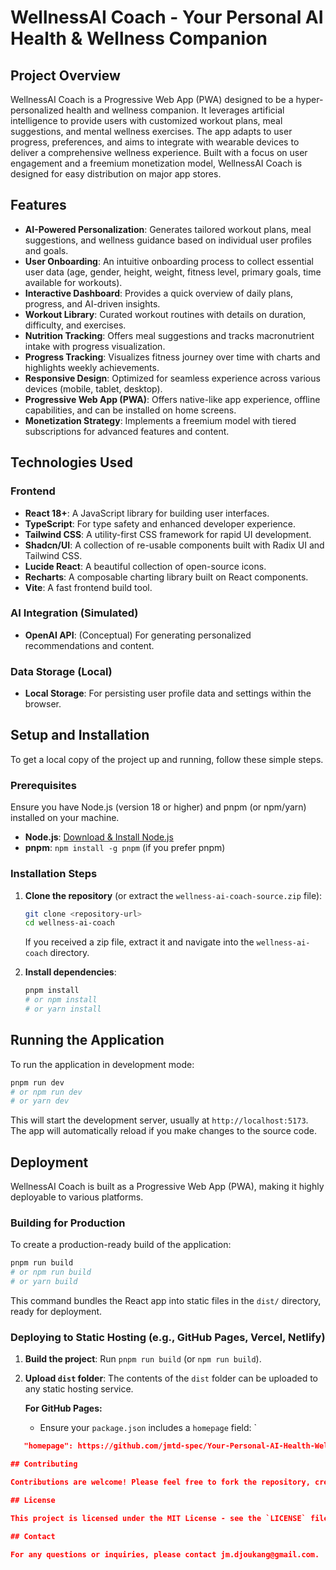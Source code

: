 # WellnessAI Coach - Your Personal AI Health & Wellness Companion

## Project Overview

WellnessAI Coach is a Progressive Web App (PWA) designed to be a hyper-personalized health and wellness companion. It leverages artificial intelligence to provide users with customized workout plans, meal suggestions, and mental wellness exercises. The app adapts to user progress, preferences, and aims to integrate with wearable devices to deliver a comprehensive wellness experience. Built with a focus on user engagement and a freemium monetization model, WellnessAI Coach is designed for easy distribution on major app stores.

## Features

- **AI-Powered Personalization**: Generates tailored workout plans, meal suggestions, and wellness guidance based on individual user profiles and goals.
- **User Onboarding**: An intuitive onboarding process to collect essential user data (age, gender, height, weight, fitness level, primary goals, time available for workouts).
- **Interactive Dashboard**: Provides a quick overview of daily plans, progress, and AI-driven insights.
- **Workout Library**: Curated workout routines with details on duration, difficulty, and exercises.
- **Nutrition Tracking**: Offers meal suggestions and tracks macronutrient intake with progress visualization.
- **Progress Tracking**: Visualizes fitness journey over time with charts and highlights weekly achievements.
- **Responsive Design**: Optimized for seamless experience across various devices (mobile, tablet, desktop).
- **Progressive Web App (PWA)**: Offers native-like app experience, offline capabilities, and can be installed on home screens.
- **Monetization Strategy**: Implements a freemium model with tiered subscriptions for advanced features and content.

## Technologies Used

### Frontend
- **React 18+**: A JavaScript library for building user interfaces.
- **TypeScript**: For type safety and enhanced developer experience.
- **Tailwind CSS**: A utility-first CSS framework for rapid UI development.
- **Shadcn/UI**: A collection of re-usable components built with Radix UI and Tailwind CSS.
- **Lucide React**: A beautiful collection of open-source icons.
- **Recharts**: A composable charting library built on React components.
- **Vite**: A fast frontend build tool.

### AI Integration (Simulated)
- **OpenAI API**: (Conceptual) For generating personalized recommendations and content.

### Data Storage (Local)
- **Local Storage**: For persisting user profile data and settings within the browser.

## Setup and Installation

To get a local copy of the project up and running, follow these simple steps.

### Prerequisites

Ensure you have Node.js (version 18 or higher) and pnpm (or npm/yarn) installed on your machine.

- **Node.js**: [Download & Install Node.js](https://nodejs.org/en/download/)
- **pnpm**: `npm install -g pnpm` (if you prefer pnpm)

### Installation Steps

1.  **Clone the repository** (or extract the `wellness-ai-coach-source.zip` file):
    ```bash
    git clone <repository-url>
    cd wellness-ai-coach
    ```
    If you received a zip file, extract it and navigate into the `wellness-ai-coach` directory.

2.  **Install dependencies**:
    ```bash
    pnpm install
    # or npm install
    # or yarn install
    ```

## Running the Application

To run the application in development mode:

```bash
pnpm run dev
# or npm run dev
# or yarn dev
```

This will start the development server, usually at `http://localhost:5173`. The app will automatically reload if you make changes to the source code.

## Deployment

WellnessAI Coach is built as a Progressive Web App (PWA), making it highly deployable to various platforms.

### Building for Production

To create a production-ready build of the application:

```bash
pnpm run build
# or npm run build
# or yarn build
```

This command bundles the React app into static files in the `dist/` directory, ready for deployment.

### Deploying to Static Hosting (e.g., GitHub Pages, Vercel, Netlify)

1.  **Build the project**: Run `pnpm run build` (or `npm run build`).
2.  **Upload `dist` folder**: The contents of the `dist` folder can be uploaded to any static hosting service.

    **For GitHub Pages:**
    - Ensure your `package.json` includes a `homepage` field: `


```json
   "homepage": https://github.com/jmtd-spec/Your-Personal-AI-Health-Wellness-Companion

## Contributing

Contributions are welcome! Please feel free to fork the repository, create a new branch, and submit a pull request with your improvements.

## License

This project is licensed under the MIT License - see the `LICENSE` file for details.

## Contact

For any questions or inquiries, please contact jm.djoukang@gmail.com.

